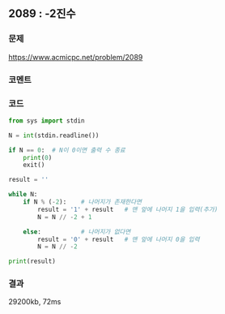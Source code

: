 ## 2089 : -2진수
### 문제
https://www.acmicpc.net/problem/2089
### 코멘트
### 코드
```python
from sys import stdin

N = int(stdin.readline())

if N == 0:  # N이 0이면 출력 수 종료
    print(0)
    exit()

result = ''

while N:    
    if N % (-2):    # 나머지가 존재한다면
        result = '1' + result   # 맨 앞에 나머지 1을 입력(추가)
        N = N // -2 + 1

    else:           # 나머지가 없다면
        result = '0' + result   # 맨 앞에 나머지 0을 입력
        N = N // -2

print(result)
```
### 결과
29200kb, 72ms
